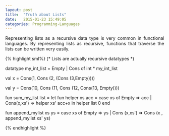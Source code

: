 ```yaml
---
layout: post
title:  "Truth about Lists"
date:   2015-01-23 15:49:05
categories: Programming-Languages
---
```


<p align="justify">
Representing lists as a recursive data type is very common in functional languages. By representing
lists as recursive, functions that traverse the lists can be written very easily.
</p>

{% highlight  sml%}
(*
Lists are actually recursive datatypes
*)

datatype my_int_list = 
	 Empty
       | Cons of int * my_int_list

val x = Cons(1, Cons (2, (Cons (3,Empty))))

val y = Cons(10, Cons (11, Cons (12, Cons(13, Empty))))

fun sum_my_list list = 
    let
	fun helper xs acc =
	    case xs of 
		Empty => acc
	     | Cons(x,xs') => helper xs' acc+x
    in
	helper list 0
    end

fun append_mylist xs ys =
    case xs of
	Empty => ys
     | Cons (x,xs') => Cons (x , append_mylist xs' ys) 
 
{% endhighlight %} 
